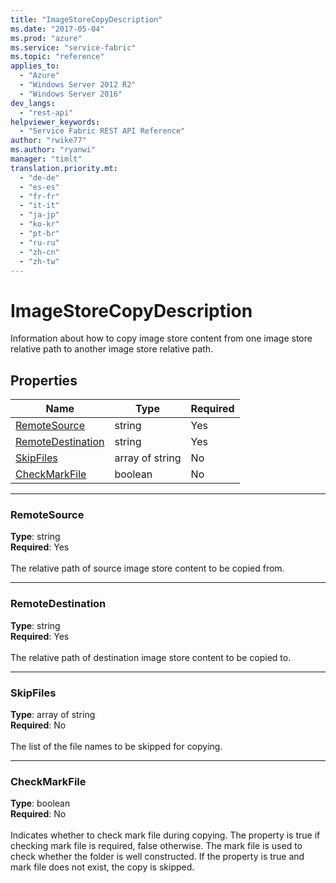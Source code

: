 ```yaml
---
title: "ImageStoreCopyDescription"
ms.date: "2017-05-04"
ms.prod: "azure"
ms.service: "service-fabric"
ms.topic: "reference"
applies_to: 
  - "Azure"
  - "Windows Server 2012 R2"
  - "Windows Server 2016"
dev_langs: 
  - "rest-api"
helpviewer_keywords: 
  - "Service Fabric REST API Reference"
author: "rwike77"
ms.author: "ryanwi"
manager: "timlt"
translation.priority.mt: 
  - "de-de"
  - "es-es"
  - "fr-fr"
  - "it-it"
  - "ja-jp"
  - "ko-kr"
  - "pt-br"
  - "ru-ru"
  - "zh-cn"
  - "zh-tw"
---
```

# ImageStoreCopyDescription

Information about how to copy image store content from one image store relative path to another image store relative path.

## Properties
| Name | Type | Required |
| --- | --- | --- |
| [RemoteSource](#remotesource) | string | Yes |
| [RemoteDestination](#remotedestination) | string | Yes |
| [SkipFiles](#skipfiles) | array of string | No |
| [CheckMarkFile](#checkmarkfile) | boolean | No |

____
### RemoteSource
__Type__: string <br/>
__Required__: Yes<br/>
<br/>
The relative path of source image store content to be copied from.

____
### RemoteDestination
__Type__: string <br/>
__Required__: Yes<br/>
<br/>
The relative path of destination image store content to be copied to.

____
### SkipFiles
__Type__: array of string <br/>
__Required__: No<br/>
<br/>
The list of the file names to be skipped for copying.

____
### CheckMarkFile
__Type__: boolean <br/>
__Required__: No<br/>
<br/>
Indicates whether to check mark file during copying. The property is true if checking mark file is required, false otherwise. The mark file is used to check whether the folder is well constructed. If the property is true and mark file does not exist, the copy is skipped.
